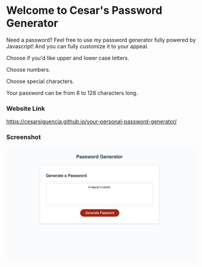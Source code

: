 # Welcome to Cesar's Password Generator 

Need a password? Feel free to use my password generator fully powered by Javascript! And you can fully customize it to your appeal.

Choose if you'd like upper and lower case letters.

Choose numbers.

Choose special characters.

Your password can be from 8 to 128 characters long.


### Website Link
https://cesarsiguencia.github.io/your-personal-password-generator/

### Screenshot
![Screenshot 1](screenshot/password-generator-screenshot.jpeg)
